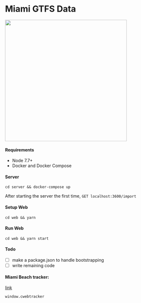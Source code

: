 # Miami GTFS Data

<img src='https://i.imgur.com/fkMtPMD.jpg' height='400px' />

#### Requirements

* Node 7.7+
* Docker and Docker Compose

#### Server

`cd server && docker-compose up`

After starting the server the first time, `GET localhost:3600/import`

#### Setup Web

`cd web && yarn`

#### Run Web

`cd web && yarn start`

#### Todo

* [ ] make a package.json to handle bootstrapping
* [ ] write remaining code

#### Miami Beach tracker:

[link](https://publictransportation.tsomobile.com/webtracker/webtracker.htm?labels=false&tkn=825894C5-2B5F-402D-A055-88F2297AF99A&lan=en)

`window.cwebtracker`
